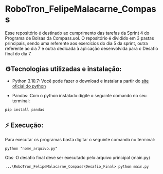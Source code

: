# RoboTron_FelipeMalacarne_Compass
Esse repositório é destinado ao cumprimento das tarefas da Sprint 4 do Programa de Bolsas da Compass.uol. O repositório é dividido em 3 pastas principais, sendo uma referente aos exercícios do dia 5 da sprint, outra referente ao dia 7 e outra dedicada à aplicação desenvolvida para o Desafio final do dia 7.

## ⚙️Tecnologias utilizadas e instalação:
- Python 3.10.7: Você pode fazer o download e instalar a partir do [site oficial do python](https://www.python.org/downloads/)

- Pandas: Com o python instalado digite o seguinte comando no seu terminal:
```
pip install pandas
```

## ⚡️ Execução:
Para executar os programas basta digitar o seguinte comando no terminal:
```
python "nome_arquivo.py"
```
Obs: O desafio final deve ser executado pelo arquivo principal (main.py)
```
...\RoboTron_FelipeMalacarne_Compass\Desafio_Final> python main.py
```

